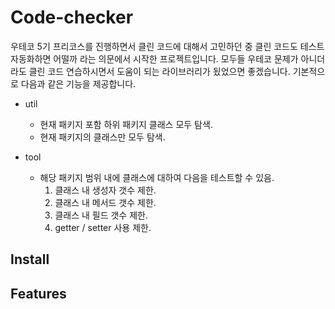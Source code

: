 # Code-checker

우테코 5기 프리코스를 진행하면서 클린 코드에 대해서 고민하던 중 클린 코드도 테스트 자동화하면 어떨까 라는 의문에서 시작한 프로젝트입니다.
모두들 우테코 문제가 아니더라도 클린 코드 연습하시면서 도움이 되는 라이브러리가 됬었으면 좋겠습니다. 기본적으로 다음과 같은 기능을 제공합니다.

- util
  - 현재 패키지 포함 하위 패키지 클래스 모두 탐색.
  - 현재 패키지의 클래스만 모두 탐색.

- tool
  - 해당 패키지 범위 내에 클래스에 대하여 다음을 테스트할 수 있음.
    1. 클래스 내 생성자 갯수 제한.
    2. 클래스 내 메서드 갯수 제한.
    3. 클래스 내 필드 갯수 제한.
    4. getter / setter 사용 제한.

## Install


## Features


